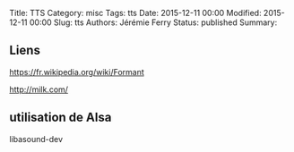 Title: TTS
Category: misc
Tags: tts
Date: 2015-12-11 00:00
Modified: 2015-12-11 00:00
Slug: tts
Authors: Jérémie Ferry
Status: published
Summary:

## Liens

https://fr.wikipedia.org/wiki/Formant

http://milk.com/

## utilisation de Alsa

libasound-dev


